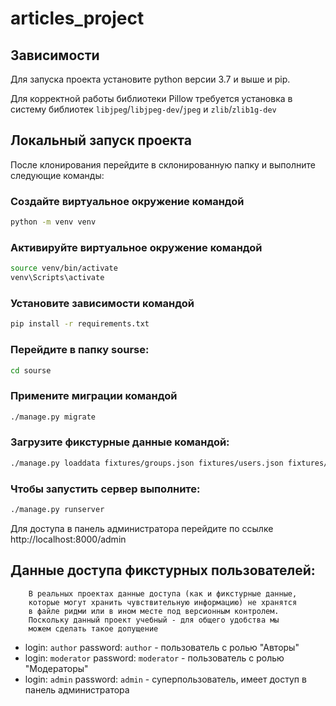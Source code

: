 # articles_project

## Зависимости

Для запуска проекта установите python версии 3.7 и выше и pip.

Для корректной работы библиотеки Pillow требуется установка в систему библиотек `libjpeg`/`libjpeg-dev`/`jpeg` и  `zlib`/`zlib1g-dev`

## Локальный запуск проекта

После клонирования перейдите в склонированную папку и выполните следующие команды:

### Создайте виртуальное окружение командой
```bash
python -m venv venv
```

### Активируйте виртуальное окружение командой
```bash
source venv/bin/activate
venv\Scripts\activate
```

### Установите зависимости командой

```bash
pip install -r requirements.txt
```


### Перейдите в папку sourse:
```bash
cd sourse
```

### Примените миграции командой
```bash
./manage.py migrate
```

### Загрузите фикстурные данные командой:
```bash
./manage.py loaddata fixtures/groups.json fixtures/users.json fixtures/profiles.json fixtures/tags.json fixtures/articles.json
```

### Чтобы запустить сервер выполните:

```bash
./manage.py runserver
```

Для доступа в панель администратора перейдите по ссылке http://localhost:8000/admin

## Данные доступа фикстурных пользователей:

        В реальных проектах данные доступа (как и фикстурные данные, 
        которые могут хранить чувствительную информацию) не хранятся 
        в файле ридми или в ином месте под версионным контролем. 
        Поскольку данный проект учебный - для общего удобства мы 
        можем сделать такое допущение

 * login: `author` password: `author` - пользователь с ролью "Авторы"
 * login: `moderator` password: `moderator` - пользователь с ролью "Модераторы"
 * login: `admin` password: `admin` - суперпользователь, имеет доступ в панель администратора
